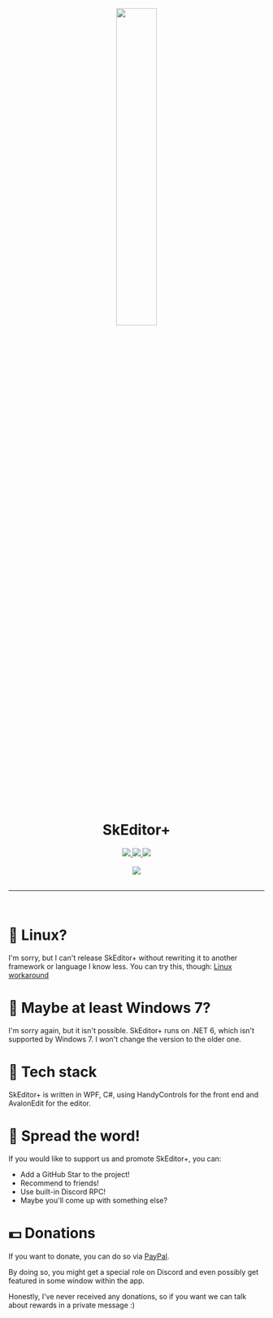 <p align='center'>
  <img src="SkEditor.png?raw=true" width=40% height=40%>
</p>

<div align='center'>

# SkEditor+
  
<a href='https://github.com/NotroDev/SkEditorPlus/releases'>
  
<img src='https://img.shields.io/github/v/release/NotroDev/SkEditorPlus?color=%237a34eb&label=version&style=flat-square'>
  
</a>
  
<a href='https://github.com/NotroDev/SkEditorPlus/blob/main/LICENSE'>
  
<img src='https://img.shields.io/github/license/NotroDev/SkEditorPlus?color=%230fa685&label=license&style=flat-square'>
  
</a>

<a href='https://github.com/NotroDev/SkEditorPlus/releases/latest'>
  
<img src='https://img.shields.io/github/downloads/NotroDev/SkEditorPlus/total?color=%230fa621&style=flat-square'>
  
</a>

<br />
<br />

<a href='https://discord.gg/kJUKX3ePj6'>
  
<img src='https://img.shields.io/badge/Discord-%235562ea?style=for-the-badge'>
  
</a>


  
</div>

<br />

---
<br />



# 🐧 Linux?
I'm sorry, but I can't release SkEditor+ without rewriting it to another framework or language I know less. You can try this, though: [Linux workaround](https://github.com/NotroDev/SkEditorPlus/wiki/Linux-workaround)

# 🥺 Maybe at least Windows 7?
I'm sorry again, but it isn't possible. SkEditor+ runs on .NET 6, which isn't supported by Windows 7. I won't change the version to the older one.


# 🔧 Tech stack
SkEditor+ is written in WPF, C#, using HandyControls for the front end and AvalonEdit for the editor.

# 📣 Spread the word!
If you would like to support us and promote SkEditor+, you can:
- Add a GitHub Star to the project!
- Recommend to friends!
- Use built-in Discord RPC!
- Maybe you'll come up with something else?

# 💵 Donations
If you want to donate, you can do so via [PayPal](https://www.paypal.com/donate/?hosted_button_id=XDWDE45Z4SERA).

By doing so, you might get a special role on Discord and even possibly get featured in some window within the app.

Honestly, I've never received any donations, so if you want we can talk about rewards in a private message :)
